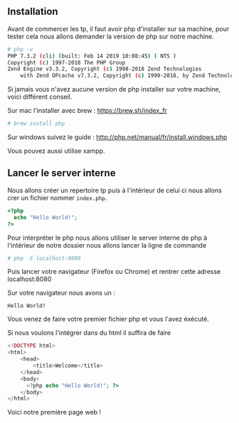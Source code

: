 ## Installation 

Avant de commercer les tp, il faut avoir php d'installer sur sa machine, pour tester cela nous allons demander la version de php sur notre machine.

```bash
# php -v
PHP 7.3.2 (cli) (built: Feb 14 2019 10:08:45) ( NTS )
Copyright (c) 1997-2018 The PHP Group
Zend Engine v3.3.2, Copyright (c) 1998-2018 Zend Technologies
    with Zend OPcache v7.3.2, Copyright (c) 1999-2018, by Zend Technologies
```

Si jamais vous n'avez aucune version de php installer sur votre machine, voici différent conseil.

Sur mac l'installer avec brew : https://brew.sh/index_fr

```bash
# brew install php
```

Sur windows suivez le guide : http://php.net/manual/fr/install.windows.php

Vous pouvez aussi utilise xampp.


## Lancer le server interne

Nous allons créer un repertoire tp puis à l'intérieur de celui ci nous allons crer un fichier nommer `index.php`.

```php
<?php
  echo "Hello World!";
?>
```

Pour interpréter le php nous allons utiliser le server interne de php à l'intérieur de notre dossier nous allons lancer la ligne de commande

```bash
# php -S localhost:8080
```

Puis lancer votre navigateur (Firefox ou Chrome) et rentrer cette adresse localhost:8080 

Sur votre navigateur nous avons un :

```
Hello World!
```

Vous venez de faire votre premier fichier php et vous l'avez éxécuté.

Si nous voulons l'intégrer dans du html il suffira de faire

```php
<!DOCTYPE html>
<html>
    <head>
        <title>Welcome</title>
    </head>
    <body>
      <?php echo "Hello World!"; ?>
    </body>
</html>
```

Voici notre première page web !